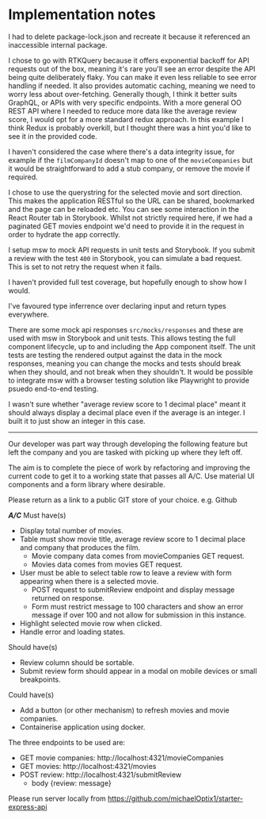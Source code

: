 # Implementation notes

I had to delete package-lock.json and recreate it because it referenced an inaccessible internal package.

I chose to go with RTKQuery because it offers exponential backoff for API requests out of the box, meaning it's rare you'll see an error despite the API being quite deliberately flaky.  You can make it even less reliable to see error handling if needed.  It also provides automatic caching, meaning we need to worry less about over-fetching.  Generally though, I think it better suits GraphQL, or APIs with very specific endpoints.  With a more general OO REST API where I needed to reduce more data like the average review score, I would opt for a more standard redux approach.  In this example I think Redux is probably overkill, but I thought there was a hint you'd like to see it in the provided code.

I haven't considered the case where there's a data integrity issue, for example if the `filmCompanyId` doesn't map to one of the `movieCompanies` but it would be straightforward to add a stub company, or remove the movie if required.

I chose to use the querystring for the selected movie and sort direction.  This makes the application RESTful so the URL can be shared, bookmarked and the page can be reloaded etc.  You can see some interaction in the React Router tab in Storybook.  Whilst not strictly required here, if we had a paginated GET movies endpoint we'd need to provide it in the request in order to hydrate the app correctly.

I setup msw to mock API requests in unit tests and Storybook.  If you submit a review with the test `400` in Storybook, you can simulate a bad request.  This is set to not retry the request when it fails.

I haven't provided full test coverage, but hopefully enough to show how I would.

I've favoured type inferrence over declaring input and return types everywhere.

There are some mock api responses `src/mocks/responses` and these are used with msw in Storybook and unit tests.  This allows testing the full component lifecycle, up to and including the App component itself.  The unit tests are testing the rendered output against the data in the mock responses, meaning you can change the mocks and tests should break when they should, and not break when they shouldn't.  It would be possible to integrate msw with a browser testing solution like Playwright to provide psuedo end-to-end testing. 

I wasn't sure whether "average review score to 1 decimal place" meant it should always display a decimal place even if the average is an integer.  I built it to just show an integer in this case.



---

Our developer was part way through developing the following feature but left the company and you are tasked with picking up where they left off.

The aim is to complete the piece of work by refactoring and improving the current code to get it to a working state that passes all A/C. Use material UI components and a form library where desirable.

Please return as a link to a public GIT store of your choice. e.g. Github

***A/C***
Must have(s)
* Display total number of movies.
* Table must show movie title, average review score to 1 decimal place and company that produces the film.
    * Movie company data comes from movieCompanies GET request.
    * Movies data comes from movies GET request.
* User must be able to select table row to leave a review with form appearing when there is a selected movie.
    * POST request to submitReview endpoint and display message returned on response.
    * Form must restrict message to 100 characters and show an error message if over 100 and not allow for submission in this instance.
* Highlight selected movie row when clicked.
* Handle error and loading states.

Should have(s)
* Review column should be sortable.
* Submit review form should appear in a modal on mobile devices or small breakpoints.

Could have(s)
* Add a button (or other mechanism) to refresh movies and movie companies.
* Containerise application using docker.


The three endpoints to be used are:
* GET movie companies: http://localhost:4321/movieCompanies
* GET movies: http://localhost:4321/movies
* POST review: http://localhost:4321/submitReview
    * body {review: message}

Please run server locally from https://github.com/michaelOptix1/starter-express-api
